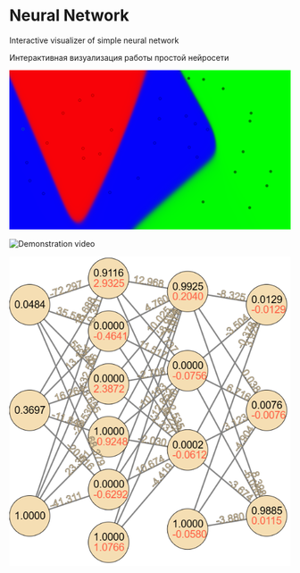 # Neural Network

Interactive visualizer of simple neural network

Интерактивная визуализация работы простой нейросети

![Demonstration](docs/demonstration.png)

![Demonstration video](docs/demonstration.gif)

![Visualizer](docs/network.png)

<!-- created on 23.08.2021 -->